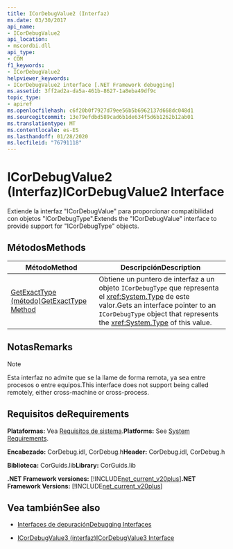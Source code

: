 ```yaml
---
title: ICorDebugValue2 (Interfaz)
ms.date: 03/30/2017
api_name:
- ICorDebugValue2
api_location:
- mscordbi.dll
api_type:
- COM
f1_keywords:
- ICorDebugValue2
helpviewer_keywords:
- ICorDebugValue2 interface [.NET Framework debugging]
ms.assetid: 3ff2ad2a-da5a-461b-8627-1a8eba49df9c
topic_type:
- apiref
ms.openlocfilehash: c6f20b0f7927d79ee56b5b6962137d668dc048d1
ms.sourcegitcommit: 13e79efdbd589cad6b1de634f5d6b1262b12ab01
ms.translationtype: MT
ms.contentlocale: es-ES
ms.lasthandoff: 01/28/2020
ms.locfileid: "76791118"
---
```

# <a name="icordebugvalue2-interface"></a><span data-ttu-id="0c41b-102">ICorDebugValue2 (Interfaz)</span><span class="sxs-lookup"><span data-stu-id="0c41b-102">ICorDebugValue2 Interface</span></span>
<span data-ttu-id="0c41b-103">Extiende la interfaz "ICorDebugValue" para proporcionar compatibilidad con objetos "ICorDebugType".</span><span class="sxs-lookup"><span data-stu-id="0c41b-103">Extends the "ICorDebugValue" interface to provide support for "ICorDebugType" objects.</span></span>  
  
## <a name="methods"></a><span data-ttu-id="0c41b-104">Métodos</span><span class="sxs-lookup"><span data-stu-id="0c41b-104">Methods</span></span>  
  
|<span data-ttu-id="0c41b-105">Método</span><span class="sxs-lookup"><span data-stu-id="0c41b-105">Method</span></span>|<span data-ttu-id="0c41b-106">Descripción</span><span class="sxs-lookup"><span data-stu-id="0c41b-106">Description</span></span>|  
|------------|-----------------|  
|[<span data-ttu-id="0c41b-107">GetExactType (método)</span><span class="sxs-lookup"><span data-stu-id="0c41b-107">GetExactType Method</span></span>](icordebugvalue2-getexacttype-method.md)|<span data-ttu-id="0c41b-108">Obtiene un puntero de interfaz a un objeto `ICorDebugType` que representa el <xref:System.Type> de este valor.</span><span class="sxs-lookup"><span data-stu-id="0c41b-108">Gets an interface pointer to an `ICorDebugType` object that represents the <xref:System.Type> of this value.</span></span>|  
  
## <a name="remarks"></a><span data-ttu-id="0c41b-109">Notas</span><span class="sxs-lookup"><span data-stu-id="0c41b-109">Remarks</span></span>  
  
> [!NOTE]
> <span data-ttu-id="0c41b-110">Esta interfaz no admite que se la llame de forma remota, ya sea entre procesos o entre equipos.</span><span class="sxs-lookup"><span data-stu-id="0c41b-110">This interface does not support being called remotely, either cross-machine or cross-process.</span></span>  
  
## <a name="requirements"></a><span data-ttu-id="0c41b-111">Requisitos de</span><span class="sxs-lookup"><span data-stu-id="0c41b-111">Requirements</span></span>  
 <span data-ttu-id="0c41b-112">**Plataformas:** Vea [Requisitos de sistema](../../../../docs/framework/get-started/system-requirements.md).</span><span class="sxs-lookup"><span data-stu-id="0c41b-112">**Platforms:** See [System Requirements](../../../../docs/framework/get-started/system-requirements.md).</span></span>  
  
 <span data-ttu-id="0c41b-113">**Encabezado:** CorDebug.idl, CorDebug.h</span><span class="sxs-lookup"><span data-stu-id="0c41b-113">**Header:** CorDebug.idl, CorDebug.h</span></span>  
  
 <span data-ttu-id="0c41b-114">**Biblioteca:** CorGuids.lib</span><span class="sxs-lookup"><span data-stu-id="0c41b-114">**Library:** CorGuids.lib</span></span>  
  
 <span data-ttu-id="0c41b-115">**.NET Framework versiones:** [!INCLUDE[net_current_v20plus](../../../../includes/net-current-v20plus-md.md)]</span><span class="sxs-lookup"><span data-stu-id="0c41b-115">**.NET Framework Versions:** [!INCLUDE[net_current_v20plus](../../../../includes/net-current-v20plus-md.md)]</span></span>  
  
## <a name="see-also"></a><span data-ttu-id="0c41b-116">Vea también</span><span class="sxs-lookup"><span data-stu-id="0c41b-116">See also</span></span>

- [<span data-ttu-id="0c41b-117">Interfaces de depuración</span><span class="sxs-lookup"><span data-stu-id="0c41b-117">Debugging Interfaces</span></span>](debugging-interfaces.md)

- [<span data-ttu-id="0c41b-118">ICorDebugValue3 (interfaz)</span><span class="sxs-lookup"><span data-stu-id="0c41b-118">ICorDebugValue3 Interface</span></span>](icordebugvalue3-interface.md)
